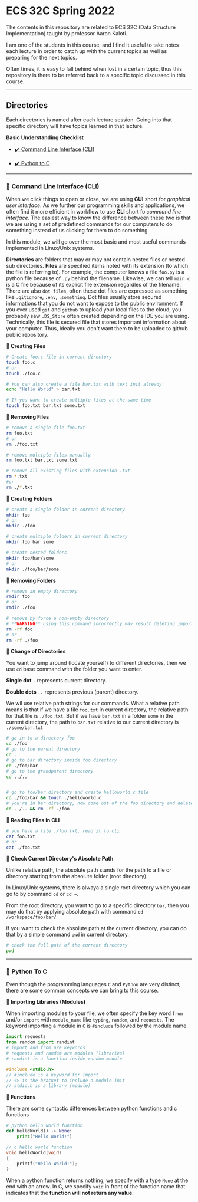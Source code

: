 # ECS 32C Spring 2022

The contents in this repository are related to ECS 32C (Data Structure Implementation) taught by
professor Aaron Kaloti.

I am one of the students in this course, and I find it useful to take notes each lecture in order to
catch up with the current topics as well as preparing for the next topics.

Often times, it is easy to fall behind when lost in a certain topic, thus this repository is there to be
referred back to a specific topic discussed in this course.

---

## Directories

Each directories is named after each lecture session. Going into that specific directory will have
topics learned in that lecture.

**Basic Understanding Checklist**

- [✔️ Command Line Interface (CLI)](#cli)
  
- [✔️ Python to C](#python)

---

<h3 id="cli">🚀 Command Line Interface (CLI)</h3>

When we click things to open or close, we are using **GUI** short for *graphical user interface*. As we further our programming skills and applications, we often find it more efficient in workflow to use **CLI** short fo *command line interface*. The easiest way to know the difference between these two is that we are using a set of predefined commands for our computers to do something instead of us clicking for them to do something.

In this module, we will go over the most basic and most useful commands implemented in Linux/Unix systems.

**Directories** are folders that may or may not contain nested files or nested sub directories.
**Files** are specified items noted with its extension (to which the file is referring to). For example, the computer knows a file `foo.py` is a python file because of `.py` behind the filename. Likewise, we can tell `main.c` is a C file because of its explicit file extension regardles of the filename. There are also `dot files`, often these dot files are expressed as something like `.gitignore`, `.env`, `.something`. Dot files usually store secured informations that you do not want to expose to the public environment.  If you ever used `git` and `github` to upload your local files to the cloud, you probabily saw `.DS_Store` often created depending on the IDE you are using. Technically, this file is secured file that stores important information about your computer. Thus, ideally you don't want them to be uploaded to github public repository.

**🧵 Creating Files**

```bash
# Create foo.c file in current directory
touch foo.c
# or
touch ./foo.c

# You can also create a file bar.txt with text init already
echo "Hello World" > bar.txt

# If you want to create multiple files at the same time
touch foo.txt bar.txt some.txt
```

**🧵 Removing Files**

```bash
# remove a single file foo.txt
rm foo.txt
# or
rm ./foo.txt

# remove multiple files manually
rm foo.txt bar.txt some.txt

# remove all existing files with extension .txt
rm *.txt
#or
rm ./*.txt
```

**🧵 Creating Folders**

```bash
# create a single folder in current directory
mkdir foo
# or
mkdir ./foo

# create multiple folders in current directory
mkdir foo bar some

# create nested folders
mkdir foo/bar/some
# or
mkdir ./foo/bar/some
```

**🧵 Removing Folders**

```bash
# remove an empty directory 
rmdir foo
# or
rmdir ./foo

# remove by force a non-empty directory
# **WARNING** using this command incorrectly may result deleting important components in your system.
rm -rf foo
# or 
rm -rf ./foo
```

**🧵 Change of Directories**

You want to jump around (locate yourself) to different directories, then we use `cd` base command with the folder you want to enter.

**Single dot** `.` represents current directory.

**Double dots** `..` represents previous (parent) directory.

We wil use relative path strings for our commands. What a relative path means is that if we have a file `foo.txt` in current directory, the relative path for that file is `./foo.txt`. But if we have `bar.txt` in a folder `some` in the current directory, the path to `bar.txt` relative to our current directory is `./some/bar.txt`

```bash
# go in to a directory foo
cd ./foo
# go to the parent directory
cd ..
# go to bar directory inside foo directory
cd ./foo/bar
# go to the grandparent directory
cd ../..


# go to foo/bar directory and create helloworld.c file
cd ./foo/bar && touch ./helloworld.c
# you're in bar directory, now come out of the foo directory and delete foo directory
cd ../.. && rm -rf ./foo
```

**🧵 Reading Files in CLI**

```bash
# you have a file ./foo.txt, read it to cli
cat foo.txt
# or
cat ./foo.txt
```

**🧵 Check Current Directory's Absolute Path**

Unlike relative path, the absolute path stands for the path to a file or directory starting from the absolute folder (root directory).

In Linux/Unix systems, there is alwaya a single root directory which you can go to by command `cd` or `cd ~`.

From the root directory, you want to go to a specific directory `bar`, then you may do that by applying absolute path with command `cd /workspace/foo/bar/`

If you want to check the absolute path at the current directory, you can do that by a simple command `pwd` in current directory.

```bash
# check the full path of the current directory
pwd
```

---

<h3 id="python">🚀 Python To C</h3>

Even though the programming languages `C` and `Python` are very distinct, there are some common concepts we can bring to this course.

**🧵 Importing Libraries (Modules)**

When importing modules to your file, we often specify the key word `from` and/or `import` with `module_name` like `typing`, `random`, and `requests`. The keyword importing a module in `C` is `#include` followed by the module name.

```python
import requests
from random import randint
# import and from are keywords
# requests and random are modules (libraries)
# randint is a function inside random module
```

```c
#include <stdio.h>
// #include is a keyword for import
// <> is the bracket to include a module init
// stdio.h is a library (module) 
```

**🧵 Functions**

There are some syntactic differences between python functions and c functions

```python
# python hello world function
def helloWorld() -> None:
    print("Hello World!")
```

```c
// c hello world function
void helloWorld(void)
{
    printf("Hello World!");
}
```

When a python function returns nothing, we specify with a type `None` at the end with an arrow. In C, we specify `void` in front of the function name that indicates that the **function will not return any value**.